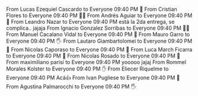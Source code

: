From Lucas Ezequiel Cascardo to Everyone 09:40 PM
🙌
From Cristian Flores to Everyone 09:40 PM
✋🏾
From Andrés Aguiar to Everyone 09:40 PM
🙌
From Leandro Nazar to Everyone 09:40 PM
está la 2da entrega, se complica.. jajaja
From Ignacio Gonzalez Sorribas to Everyone 09:40 PM
👍🏻
From Manuel Cacalano Vidal to Everyone 09:40 PM
🤲
From Mauro Garro to Everyone 09:40 PM
🖐
From Lautaro Giambartolomei to Everyone 09:40 PM
🤚
From Nicolas Caporaso to Everyone 09:40 PM
🤏
From Luca March Ficarra to Everyone 09:40 PM
👏
From Nicolas Rosado to Everyone 09:40 PM
🤚
From maximiliano parisi to Everyone 09:40 PM
yooooo jajaj
From Rommel Morales Kolster to Everyone 09:40 PM
✋
From Eliecer Riquelme to Everyone 09:40 PM
Acá👍
From Ivan Pugliese to Everyone 09:40 PM
👐
From Agustina Palmarocchi to Everyone 09:40 PM
🖐
